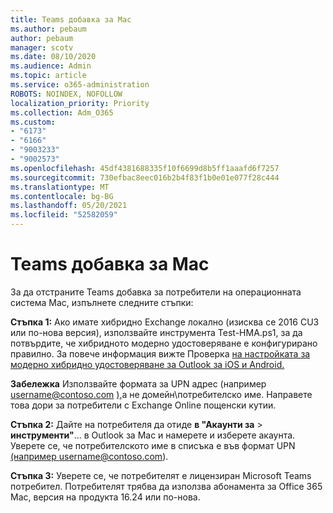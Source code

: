 ```yaml
---
title: Teams добавка за Mac
ms.author: pebaum
author: pebaum
manager: scotv
ms.date: 08/10/2020
ms.audience: Admin
ms.topic: article
ms.service: o365-administration
ROBOTS: NOINDEX, NOFOLLOW
localization_priority: Priority
ms.collection: Adm_O365
ms.custom:
- "6173"
- "6166"
- "9003233"
- "9002573"
ms.openlocfilehash: 45df4381688335f10f6699d8b5ff1aaafd6f7257
ms.sourcegitcommit: 730efbac8eec016b2b4f83f1b0e01e077f28c444
ms.translationtype: MT
ms.contentlocale: bg-BG
ms.lasthandoff: 05/20/2021
ms.locfileid: "52582059"
---
```

# <a name="teams-add-in-for-mac"></a>Teams добавка за Mac

За да отстраните Teams добавка за потребители на операционната система Mac, изпълнете следните стъпки:

**Стъпка 1:** Ако имате хибридно Exchange локално (изисква се 2016 CU3 или по-нова версия), използвайте инструмента Test-HMA.ps1, за да потвърдите, че хибридното модерно удостоверяване е конфигурирано правилно. За повече информация вижте Проверка [на настройката за модерно хибридно удостоверяване за Outlook за iOS и Android.](https://aka.ms/TestHMAEAS)  

**Забележка** Използвайте формата за UPN адрес (например username@contoso.com [),](mailto:username@contoso.com)а не домейн\потребителско име. Направете това дори за потребители с Exchange Online пощенски кутии.

**Стъпка 2:** Дайте на потребителя да отиде **в "Акаунти за**  >  **инструменти"**... в Outlook за Mac и намерете и изберете акаунта. Уверете се, че потребителското име в списъка е във формат UPN [(например username@contoso.com](mailto:username@contoso.com)).

**Стъпка 3:** Уверете се, че потребителят е лицензиран Microsoft Teams потребител. Потребителят трябва да използва абонамента за Office 365 Mac, версия на продукта 16.24 или по-нова.